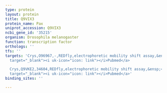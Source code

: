 ```yaml
---
type: protein
layout: protein
title: Q9VIX3
protein_name: Pax
uniprot_accession: Q9VIX3
ncbi_gene_id: '35215'
organism: Drosophila melanogaster
function: transcription factor
orthologs: ''
tfs: ''
targets: 'Crys,O96967,-,REDfly,electrophoretic mobility shift assay,&ensp;<a href="https://www.ncbi.nlm.nih.gov/pubmed/?term=19718746%5Buid%5D+OR+20965965%5Buid%5D"
  target="_blank"><i uk-icon="icon: link"></i>Pubmed</a>

  Crys,Q9VKE2,34604,REDfly,electrophoretic mobility shift assay,&ensp;<a href="https://www.ncbi.nlm.nih.gov/pubmed/?term=19718746%5Buid%5D+OR+20965965%5Buid%5D"
  target="_blank"><i uk-icon="icon: link"></i>Pubmed</a>'
binding_sites: ''

---
```

